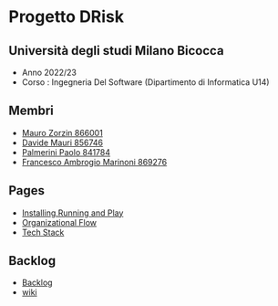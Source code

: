 # Progetto DRisk

## Università degli studi Milano Bicocca

- Anno 2022/23
- Corso : Ingegneria Del Software (Dipartimento di Informatica U14)


## Membri

- [Mauro Zorzin 866001](https://github.com/MauroZorzin)
- [Davide Mauri 856746](https://github.com/Dadivargas)
- [Palmerini Paolo 841784](https://github.com/PmP-source)
- [Francesco Ambrogio Marinoni 869276](https://github.com/fraking00)

## Pages

- [Installing,Running and Play](https://github.com/lta-unimib/progetto-risiko-1-risikiamo/wiki/Installing,Running-and-Play)
- [Organizational Flow](https://github.com/lta-unimib/progetto-risiko-1-risikiamo/wiki/Organizational-Flow)
- [Tech Stack](https://github.com/lta-unimib/progetto-risiko-1-risikiamo/wiki/Tech-Stack)

## Backlog

- [Backlog](https://github.com/orgs/lta-unimib/projects/1/views/1)
- [wiki](https://github.com/lta-unimib/progetto-risiko-1-risikiamo/wiki)
